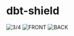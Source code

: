 # dbt-shield

![3/4](https://github.com/hiiragii/dbt-shield/blob/master/PCB01.png)
![FRONT](https://github.com/hiiragii/dbt-shield/blob/master/PCB02.png)
![BACK](https://github.com/hiiragii/dbt-shield/blob/master/PCB03.png)
